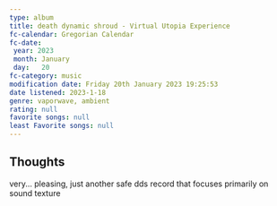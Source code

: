 ```yaml
---
type: album 
title: death dynamic shroud - Virtual Utopia Experience 
fc-calendar: Gregorian Calendar
fc-date: 
 year: 2023
 month: January
 day:   20
fc-category: music
modification date: Friday 20th January 2023 19:25:53
date listened: 2023-1-18
genre: vaporwave, ambient 
rating: null
favorite songs: null
least Favorite songs: null
---
```

## Thoughts

very... pleasing, just another safe dds record that focuses primarily on sound texture 